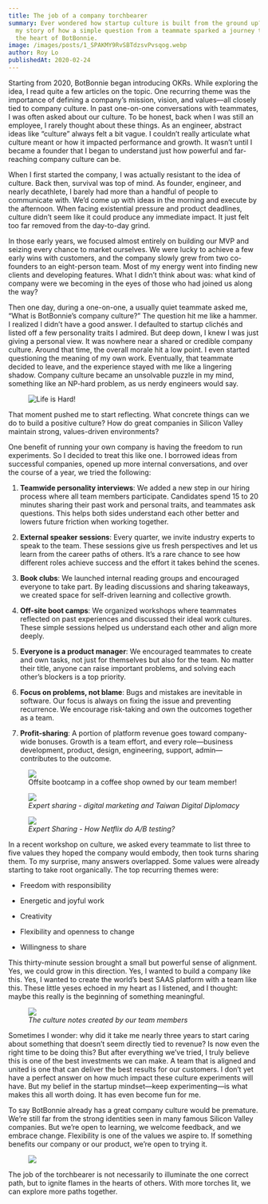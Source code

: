 ```yaml
---
title: The job of a company torchbearer
summary: Ever wondered how startup culture is built from the ground up? Here’s
  my story of how a simple question from a teammate sparked a journey to shape
  the heart of BotBonnie.
image: /images/posts/1_SPAKMY9RvSBTdzsvPvsqog.webp
author: Roy Lo
publishedAt: 2020-02-24
---
```

Starting from 2020, BotBonnie began introducing OKRs. While exploring the idea, I read quite a few articles on the topic. One recurring theme was the importance of defining a company’s mission, vision, and values—all closely tied to company culture. In past one-on-one conversations with teammates, I was often asked about our culture. To be honest, back when I was still an employee, I rarely thought about these things. As an engineer, abstract ideas like “culture” always felt a bit vague. I couldn’t really articulate what culture meant or how it impacted performance and growth. It wasn’t until I became a founder that I began to understand just how powerful and far-reaching company culture can be.

When I first started the company, I was actually resistant to the idea of culture. Back then, survival was top of mind. As founder, engineer, and nearly decathlete, I barely had more than a handful of people to communicate with. We’d come up with ideas in the morning and execute by the afternoon. When facing existential pressure and product deadlines, culture didn’t seem like it could produce any immediate impact. It just felt too far removed from the day-to-day grind.

In those early years, we focused almost entirely on building our MVP and seizing every chance to market ourselves. We were lucky to achieve a few early wins with customers, and the company slowly grew from two co-founders to an eight-person team. Most of my energy went into finding new clients and developing features. What I didn’t think about was: what kind of company were we becoming in the eyes of those who had joined us along the way?

Then one day, during a one-on-one, a usually quiet teammate asked me, “What is BotBonnie’s company culture?” The question hit me like a hammer. I realized I didn’t have a good answer. I defaulted to startup clichés and listed off a few personality traits I admired. But deep down, I knew I was just giving a personal view. It was nowhere near a shared or credible company culture. Around that time, the overall morale hit a low point. I even started questioning the meaning of my own work. Eventually, that teammate decided to leave, and the experience stayed with me like a lingering shadow. Company culture became an unsolvable puzzle in my mind, something like an NP-hard problem, as us nerdy engineers would say.

<figure>
  <img src="/images/posts/life_is_hard.gif" alt="Life is Hard!" class="mx-auto" />
</figure>

That moment pushed me to start reflecting. What concrete things can we do to build a positive culture? How do great companies in Silicon Valley maintain strong, values-driven environments?

One benefit of running your own company is having the freedom to run experiments. So I decided to treat this like one. I borrowed ideas from successful companies, opened up more internal conversations, and over the course of a year, we tried the following:

1.  **Teamwide personality interviews**: We added a new step in our hiring process where all team members participate. Candidates spend 15 to 20 minutes sharing their past work and personal traits, and teammates ask questions. This helps both sides understand each other better and lowers future friction when working together.
    
2.  **External speaker sessions**: Every quarter, we invite industry experts to speak to the team. These sessions give us fresh perspectives and let us learn from the career paths of others. It’s a rare chance to see how different roles achieve success and the effort it takes behind the scenes.
    
3.  **Book clubs**: We launched internal reading groups and encouraged everyone to take part. By leading discussions and sharing takeaways, we created space for self-driven learning and collective growth.
    
4.  **Off-site boot camps**: We organized workshops where teammates reflected on past experiences and discussed their ideal work cultures. These simple sessions helped us understand each other and align more deeply.
    
5.  **Everyone is a product manager**: We encouraged teammates to create and own tasks, not just for themselves but also for the team. No matter their title, anyone can raise important problems, and solving each other’s blockers is a top priority.
    
6.  **Focus on problems, not blame**: Bugs and mistakes are inevitable in software. Our focus is always on fixing the issue and preventing recurrence. We encourage risk-taking and own the outcomes together as a team.
    
7.  **Profit-sharing**: A portion of platform revenue goes toward company-wide bonuses. Growth is a team effort, and every role—business development, product, design, engineering, support, admin—contributes to the outcome.
    

<figure>
  <img src="/images/posts/1_NaQWGuHHW-loJyrgkVHWGQ.webp" class="mx-auto" />
  <figcaption class="text-center">Offsite bootcamp in a coffee shop owned by our team member!</figcaption>
</figure>

<figure>
  <img src="/images/posts/1_c36OZKkAp3B7szlc7phGhw.webp" class="mx-auto" />
  <figcaption class="text-center"><em>Expert sharing - digital marketing and Taiwan Digital Diplomacy</em></figcaption>
</figure>

<figure>
  <img src="/images/posts/1_63umxabIPrAZ_thGqkhsXQ.webp" class="mx-auto" />
  <figcaption class="text-center"><em>Expert Sharing - How Netflix do A/B testing?</em></figcaption>
</figure>

In a recent workshop on culture, we asked every teammate to list three to five values they hoped the company would embody, then took turns sharing them. To my surprise, many answers overlapped. Some values were already starting to take root organically. The top recurring themes were:

*   Freedom with responsibility
    
*   Energetic and joyful work
    
*   Creativity
    
*   Flexibility and openness to change
    
*   Willingness to share
    

This thirty-minute session brought a small but powerful sense of alignment. Yes, we could grow in this direction. Yes, I wanted to build a company like this. Yes, I wanted to create the world’s best SAAS platform with a team like this. These little yeses echoed in my heart as I listened, and I thought: maybe this really is the beginning of something meaningful.

<figure>
  <img src="/images/posts/1_uQc644H1aFqoInPm0IOE_w.webp" class="mx-auto" />
  <figcaption class="text-center"><em>The culture notes created by our team members</em></figcaption>
</figure>

Sometimes I wonder: why did it take me nearly three years to start caring about something that doesn’t seem directly tied to revenue? Is now even the right time to be doing this? But after everything we’ve tried, I truly believe this is one of the best investments we can make. A team that is aligned and united is one that can deliver the best results for our customers. I don’t yet have a perfect answer on how much impact these culture experiments will have. But my belief in the startup mindset—keep experimenting—is what makes this all worth doing. It has even become fun for me.

To say BotBonnie already has a great company culture would be premature. We’re still far from the strong identities seen in many famous Silicon Valley companies. But we’re open to learning, we welcome feedback, and we embrace change. Flexibility is one of the values we aspire to. If something benefits our company or our product, we’re open to trying it.

<figure>
  <img src="/images/posts/leader.gif" class="mx-auto" />
</figure>

The job of the torchbearer is not necessarily to illuminate the one correct path, but to ignite flames in the hearts of others. With more torches lit, we can explore more paths together.